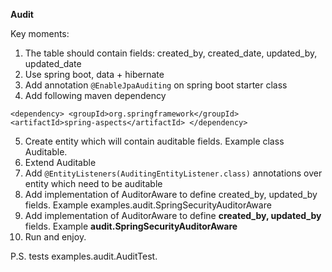 **Audit**

Key moments: 
1. The table should contain fields: created_by, created_date, updated_by, updated_date
2. Use spring boot, data + hibernate
3. Add annotation `@EnableJpaAuditing` on spring boot starter class
4. Add following maven dependency 

 `<dependency>
     <groupId>org.springframework</groupId>
     <artifactId>spring-aspects</artifactId>
  </dependency>`
  
5. Create entity which will contain auditable fields. Example class Auditable.
6. Extend Auditable
7. Add `@EntityListeners(AuditingEntityListener.class)` annotations over entity which need to be auditable
8. Add implementation of AuditorAware to define created_by, updated_by fields. Example examples.audit.SpringSecurityAuditorAware
9. Add implementation of AuditorAware to define **created_by, updated_by** fields. Example **audit.SpringSecurityAuditorAware**
10. Run and enjoy.

P.S. tests examples.audit.AuditTest.